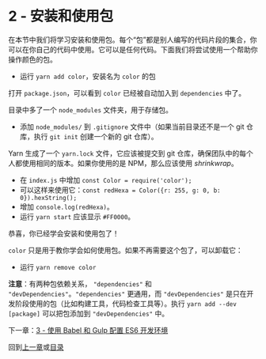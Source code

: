 # 2 - 安装和使用包

在本节中我们将学习安装和使用包。每个“包”都是别人编写的代码片段的集合，你可以在你自己的代码中使用。它可以是任何代码。下面我们将尝试使用一个帮助你操作颜色的包。

- 运行 `yarn add color`，安装名为 `color` 的包

打开 `package.json`，可以看到 `color` 已经被自动加入到 `dependencies` 中了。

目录中多了一个 `node_modules` 文件夹，用于存储包。

- 添加 `node_modules/` 到 `.gitignore` 文件中（如果当前目录还不是一个 git 仓库，执行 `git init` 创建一个新的 git 仓库）。

Yarn 生成了一个 `yarn.lock` 文件，它应该被提交到 git 仓库，确保团队中的每个人都使用相同的版本。如果你使用的是 NPM，那么应该使用 *shrinkwrap*。

- 在 `index.js` 中增加 `const Color = require('color');`
- 可以这样来使用它：`const redHexa = Color({r: 255, g: 0, b: 0}).hexString();`
- 增加 `console.log(redHexa)`。
- 运行 `yarn start` 应该显示 `#FF0000`。

恭喜，你已经学会安装和使用包了！

`color` 只是用于教你学会如何使用包。如果不再需要这个包了，可以卸载它：

- 运行 `yarn remove color`

**注意**：有两种包依赖关系， `"dependencies"` 和 `"devDependencies"`。`"dependencies"` 更通用，而 `"devDependencies"` 是只在开发阶段使用的包（比如构建工具，代码检查工具等）。执行 `yarn add --dev [package]` 可以把包添加到 `"devDependencies"` 中。

下一章：[3 - 使用 Babel 和 Gulp 配置 ES6 开发环境](/tutorial/3-es6-babel-gulp)

回到[上一章](/tutorial/1-node-npm-yarn-package-json)或[目录](https://github.com/pd4d10/js-stack-from-scratch#目录)